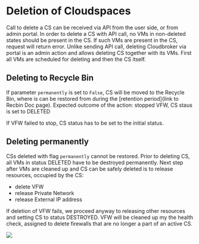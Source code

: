# Deletion of Cloudspaces

Call to delete a CS can be received via API from the user side, or from admin portal.
In order to delete a CS with API call, no VMs in non-deleted states should be present in the CS. If such VMs are present in the CS, request will return error.
Unlike sending API call, deleting Cloudbroker via portal is an admin action and allows deleting CS together with its VMs. First all VMs are scheduled for deleting and then the CS itself.

## Deleting to Recycle Bin

If parameter `permanently` is set to `False`, CS will be moved to the Recycle Bin, where is can be restored from during the [retention period](link to Recbin Doc page).
Expected outcome of the action: stopped VFW, CS staus is set to DELETED

If VFW failed to stop, CS status has to be set to the initial status.

## Deleting permanently

CSs deleted with flag `permanently` cannot be restored. Prior to deleting CS, all VMs in status DELETED have to be destroyed permanently.
Next step after VMs are cleaned up and CS can be safely deleted is to release resources, occupied by the CS:

* delete VFW
* release Private Network
* release External IP address

If deletion of VFW fails, we proceed anyway to releasing other resources and setting CS to status DESTROYED.
VFW will be cleaned up my the health check, assigned to delete firewalls that are no longer a part of an active CS.

![](https://docs.google.com/drawings/d/e/2PACX-1vRbP-YbXJnR2i2TXBaTLo6RaAyMsfUxhh3tJek4TxsJVEjR770--w-DZn82A5MHnBtVlCMOXWgBFqfw/pub?w=2395&h=1355)